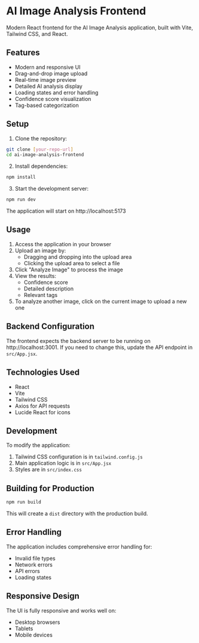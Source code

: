 # AI Image Analysis Frontend

Modern React frontend for the AI Image Analysis application, built with Vite, Tailwind CSS, and React.

## Features

- Modern and responsive UI
- Drag-and-drop image upload
- Real-time image preview
- Detailed AI analysis display
- Loading states and error handling
- Confidence score visualization
- Tag-based categorization

## Setup

1. Clone the repository:
```bash
git clone [your-repo-url]
cd ai-image-analysis-frontend
```

2. Install dependencies:
```bash
npm install
```

3. Start the development server:
```bash
npm run dev
```

The application will start on http://localhost:5173

## Usage

1. Access the application in your browser
2. Upload an image by:
   - Dragging and dropping into the upload area
   - Clicking the upload area to select a file
3. Click "Analyze Image" to process the image
4. View the results:
   - Confidence score
   - Detailed description
   - Relevant tags
5. To analyze another image, click on the current image to upload a new one

## Backend Configuration

The frontend expects the backend server to be running on http://localhost:3001. If you need to change this, update the API endpoint in `src/App.jsx`.

## Technologies Used

- React
- Vite
- Tailwind CSS
- Axios for API requests
- Lucide React for icons

## Development

To modify the application:

1. Tailwind CSS configuration is in `tailwind.config.js`
2. Main application logic is in `src/App.jsx`
3. Styles are in `src/index.css`

## Building for Production

```bash
npm run build
```

This will create a `dist` directory with the production build.

## Error Handling

The application includes comprehensive error handling for:
- Invalid file types
- Network errors
- API errors
- Loading states

## Responsive Design

The UI is fully responsive and works well on:
- Desktop browsers
- Tablets
- Mobile devices
